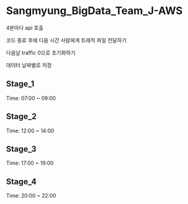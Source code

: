 # Sangmyung_BigData_Team_J-AWS

4분마다 api 호출

코드 종료 후에 다음 시간 사람에게 트래칙 파일 전달하기

다음날 traffic 0으로 초기화하기 

데이터 날짜별로 저장 

## Stage_1
Time: 07:00 ~ 09:00
## Stage_2
Time: 12:00 ~ 14:00
## Stage_3
Time: 17:00 ~ 19:00
## Stage_4
Time: 20:00 ~ 22:00
